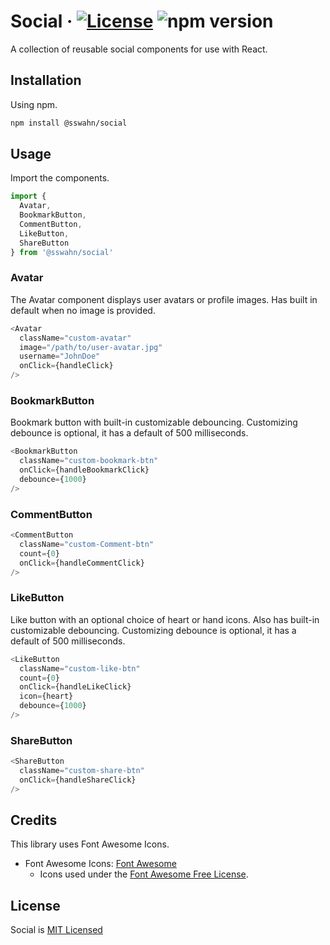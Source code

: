 # Social · [![License](https://img.shields.io/badge/License-MIT-blue.svg)](https://github.com/sswahn/social/blob/main/LICENSE) ![npm version](https://img.shields.io/npm/v/@sswahn/social)

A collection of reusable social components for use with React.  

## Installation

Using npm.
```bash
npm install @sswahn/social
```  

## Usage
Import the components.
```javascript
import {
  Avatar,
  BookmarkButton,
  CommentButton,
  LikeButton,
  ShareButton
} from '@sswahn/social'
```

### Avatar
The Avatar component displays user avatars or profile images. Has built in default when no image is provided.
```javascript
<Avatar
  className="custom-avatar"
  image="/path/to/user-avatar.jpg"
  username="JohnDoe"
  onClick={handleClick}
/>
```  

### BookmarkButton
Bookmark button with built-in customizable debouncing. Customizing debounce is optional, it has a default of 500 milliseconds.
```javascript
<BookmarkButton
  className="custom-bookmark-btn"
  onClick={handleBookmarkClick}
  debounce={1000}
/>
```  

### CommentButton
```javascript
<CommentButton
  className="custom-Comment-btn"
  count={0}
  onClick={handleCommentClick}
/>
```  

### LikeButton
Like button with an optional choice of heart or hand icons. Also has built-in customizable debouncing. Customizing debounce is optional, it has a default of 500 milliseconds.
```javascript
<LikeButton
  className="custom-like-btn"
  count={0}
  onClick={handleLikeClick}
  icon={heart}
  debounce={1000}
/>
```  

### ShareButton
```javascript
<ShareButton
  className="custom-share-btn"
  onClick={handleShareClick}
/>
```

## Credits
This library uses Font Awesome Icons.
- Font Awesome Icons: [Font Awesome](https://fontawesome.com/)
  - Icons used under the [Font Awesome Free License](https://fontawesome.com/license/free).



## License
Social is [MIT Licensed](https://github.com/sswahn/social/blob/main/LICENSE)
